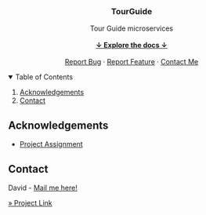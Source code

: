 <!-- PROJECT LOGO -->
<br />
<p align="center">

<h3 align="center">TourGuide</h3>

  <p align="center">
    Tour Guide microservices
    <br />
    <br />
    <a href="#summary"><strong>↓ Explore the docs ↓</strong></a>
    <br />
    <br />
    <a href="https://github.com/s2680854/openclassrooms_8th-project_tourguide-microservices/issues">Report Bug</a>
    ·
    <a href="https://github.com/s2680854/openclassrooms_8th-project_tourguide-microservices/issues">Report Feature</a>
    ·
    <a href="mailto:cordial.desk3307@fastmail.com">Contact Me</a>
  </p>
</p>



<!-- TABLE OF CONTENTS -->
<details open="open">
<summary id="summary">Table of Contents</summary>
  <ol>
    <li><a href="#acknowledgements">Acknowledgements</a></li>
    <li><a href="#contact">Contact</a></li>
  </ol>
</details>

<!-- ACKNOWLEDGEMENTS -->

## Acknowledgements

<p id="acknowledgements"></p>

* [Project Assignment](https://openclassrooms.com/fr/paths/191/projects/742/assignment)

<!-- CONTACT -->

## Contact

<p id="contact"></p>

David - [Mail me here!](mailto:cordial.desk3307@fastmail.com)

[» Project Link](https://github.com/s2680854/openclassrooms_8th-project_tourguide-microservices)
